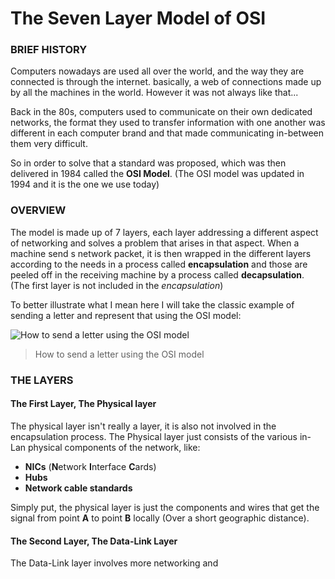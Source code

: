 # The Seven Layer Model of OSI

### BRIEF HISTORY
Computers nowadays are used all over the world, and the way they are connected is through the internet. basically, a web of connections made up by all the machines in the world. However it was not always like that...

Back in the 80s, computers used to communicate on their own dedicated networks, the format they used to transfer information with one another was different in each computer brand and that made communicating in-between them very difficult.

So in order to solve that a standard was proposed, which was then delivered in 1984 called the **OSI Model**. (The OSI model was updated in 1994 and it is the one we use today)

### OVERVIEW
The model is made up of 7 layers, each layer addressing a different aspect of networking and solves a problem that arises in that aspect. When a machine send s network packet, it is then wrapped in the different layers according to the needs in a process called **encapsulation** and those are peeled off in the receiving machine by a process called **decapsulation**. (The first layer is not included in the *encapsulation*)

To better illustrate what I mean here I will take the classic example of sending a letter and represent that using the OSI model:

![How to send a letter using the OSI model](https://upload.wikimedia.org/wikipedia/commons/thumb/6/67/Rm-osi_parallel-HE.png/438px-Rm-osi_parallel-HE.png)
> How to send a letter using the OSI model


### THE LAYERS

#### The First Layer, The Physical layer
The physical layer isn't really a layer, it is also not involved in the encapsulation process. The Physical layer just consists of the various in-Lan physical components of the network, like:
* **NICs** (**N**etwork **I**nterface **C**ards)
* **Hubs**
* **Network cable standards**

Simply put, the physical layer is just the components and wires that get the signal from point **A** to point **B** locally (Over a short geographic distance).

#### The Second Layer, The Data-Link Layer
The Data-Link layer involves more networking and 